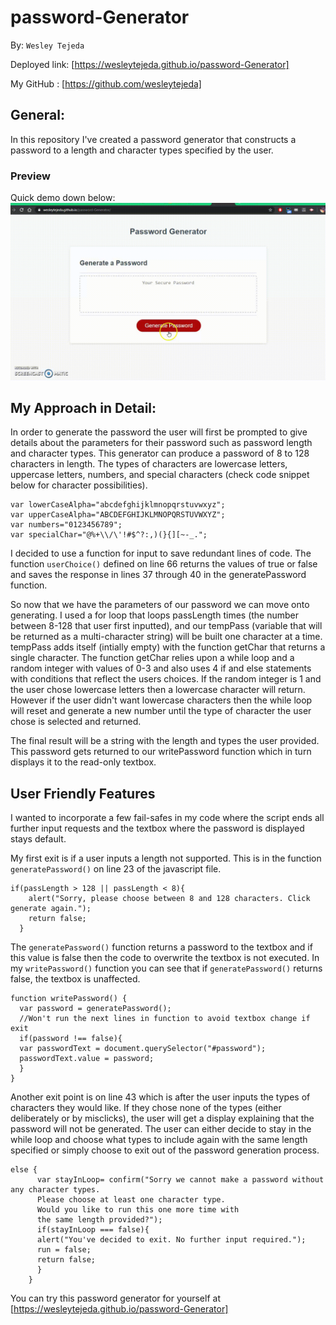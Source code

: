 # password-Generator
By: ```Wesley Tejeda```

Deployed link: [https://wesleytejeda.github.io/password-Generator]

My GitHub : [https://github.com/wesleytejeda]
## General:
In this repository I've created a password generator that constructs a password to a length and character types specified by the user.

### Preview
Quick demo down below:
!["Preview of generator"](assets/passwordGeneratorPreview.gif)

## My Approach in Detail:
In order to generate the password the user will first be prompted to give details about the parameters for their password such as password length and character types. This generator can produce a password of 8 to 128 characters in length. The types of characters are lowercase letters, uppercase letters, numbers, and special characters (check code snippet below for character possibilities).
```
var lowerCaseAlpha="abcdefghijklmnopqrstuvwxyz";
var upperCaseAlpha="ABCDEFGHIJKLMNOPQRSTUVWXYZ";
var numbers="0123456789";
var specialChar="@%+\\/\'!#$^?:,)(}{][~-_.";
```
I decided to use a function for input to save redundant lines of code. The function ```userChoice()``` defined on line 66 returns the values of true or false and saves the response in lines 37 through 40 in the generatePassword function.

So now that we have the parameters of our password we can move onto generating. I used a for loop that loops passLength times (the number between 8-128 that user first inputted), and our tempPass (variable that will be returned as a multi-character string) will be built one character at a time. tempPass adds itself (intially empty) with the function getChar that returns a single character. The function getChar relies upon a while loop and a random integer with values of 0-3 and also uses 4 if and else statements with conditions that reflect the users choices. If the random integer is 1 and the user chose lowercase letters then a lowercase character will return. However if the user didn't want lowercase characters then the while loop will reset and generate a new number until the type of character the user chose is selected and returned.

The final result will be a string with the length and types the user provided. This password gets returned to our writePassword function which in turn displays it to the read-only textbox.

## User Friendly Features
I wanted to incorporate a few fail-safes in my code where the script ends all further input requests and the textbox where the password is displayed stays default.

My first exit is if a user inputs a length not supported. This is in the function ```generatePassword()``` on line 23 of the javascript file.
```
if(passLength > 128 || passLength < 8){
    alert("Sorry, please choose between 8 and 128 characters. Click generate again.");
    return false;
  }
```
The ```generatePassword()``` function returns a password to the textbox and if this value is false then the code to overwrite the textbox is not executed. In my ```writePassword()``` function you can see that if ```generatePassword()``` returns false, the textbox is unaffected.
```
function writePassword() {
  var password = generatePassword();
  //Won't run the next lines in function to avoid textbox change if exit
  if(password !== false){
  var passwordText = document.querySelector("#password");
  passwordText.value = password;
  }
}
```

Another exit point is on line 43 which is after the user inputs the types of characters they would like. If they chose none of the types (either deliberately or by misclicks), the user will get a display explaining that the password will not be generated. The user can either decide to stay in the while loop and choose what types to include again with the same length specified or simply choose to exit out of the password generation process.
```
else {
      var stayInLoop= confirm("Sorry we cannot make a password without any character types.
      Please choose at least one character type.
      Would you like to run this one more time with
      the same length provided?");
      if(stayInLoop === false){
      alert("You've decided to exit. No further input required.");
      run = false;
      return false;
      }
    }
```

You can try this password generator for yourself at [https://wesleytejeda.github.io/password-Generator]
